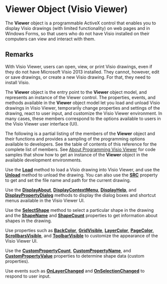 
# Viewer Object (Visio Viewer)

The  **Viewer** object is a programmable ActiveX control that enables you to display Visio drawings (with limited functionality) on web pages and in Windows Forms, so that users who do not have Visio installed on their computers can view and interact with them.


## Remarks

With Visio Viewer, users can open, view, or print Visio drawings, even if they do not have Microsoft Visio 2013 installed. They cannot, however, edit or save drawings, or create a new Visio drawing. For that, they need to install Visio.

The  **Viewer** object is the entry point to the **Viewer** object model, and represents an instance of the Viewer control. The properties, events, and methods available in the **Viewer** object model let you load and unload Visio drawings in Visio Viewer, temporarily change properties and settings of the drawing, react to user input, and customize the Visio Viewer environment. In many cases, these members correspond to the options available to users in the Visio Viewer user interface (UI).

The following is a partial listing of the members of the  **Viewer** object and their functions and provides a sampling of the programming options available to developers. See the table of contents of this reference for the complete list of members. See [About Programming Visio Viewer](b9bf841f-c5e5-c737-b8c0-86bd171144c8.md) for code samples that show how to get an instance of the **Viewer** object in the available development environments.

Use the  **[Load](8d33e759-793c-2e3c-3731-131fd51b415a.md)** method to load a Visio drawing into Visio Viewer, and use the **[Unload](4b746cbf-2f81-b4ef-3f5e-4df93a543292.md)** method to unload the drawing. You can also use the **[SRC](1da0ff33-12d6-0102-478d-fae692678c7f.md)** property to get and set the file name and path for the current drawing.

Use the  **[DisplayAbout](53d4e175-4038-94c3-68e3-0a0cb2b8a79a.md)**,  **[DisplayContextMenu](0aa19901-7bb8-6abe-cbff-4217381af336.md)**,  **[DisplayHelp](4d31b711-2521-cfd3-7689-0bd8618126b1.md)**, and  **[DisplayPropertyDialog](92578d7a-53a1-0597-e4b6-21444db0dad8.md)** methods to display the dialog boxes and shortcut menus available in the Visio Viewer UI.

Use the  **[SelectShape](3b3160e3-f4b4-fec2-ae1c-ed274eb69217.md)** method to select a particular shape in the drawing and the **[ShapeName](cde3d4f0-5e45-1236-1d6d-227b93cdaa64.md)** and **[ShapeCount](b1a8a4a8-5140-4586-fc4d-be64b47d0158.md)** properties to get information about shapes in the drawing.

Use properties such as  **[BackColor](8718d3b6-9521-85d3-64fc-32feeb118274.md)**,  **[GridVisible](77351c96-c796-5a58-51ed-552843172ec0.md)**,  **[LayerColor](5e1bb40e-3e50-7ab9-a43d-606df8e0d14f.md)**,  **[PageColor](afda33d5-461b-44d0-a611-df26c632ce12.md)**,  **[ScrollbarsVisible](cd8f5b2d-f604-8bac-2e82-338cfa7d7174.md)**, and  **[ToolbarVisible](55e6b5fc-bda6-fff4-9049-b4aa398a4744.md)** to customize the appearance of the Visio Viewer UI.

Use the  **[CustomPropertyCount](d036b187-5cb7-87da-b136-fdaa6624b2d4.md)**,  **[CustomPropertyName](6cd7838b-9c7b-0f07-e94b-c24dc800b2d2.md)**, and  **[CustomPropertyValue](6e7b87bf-8c2f-3fb6-84a2-a56ee9e59fd7.md)** properties to determine shape data (custom properties).

Use events such as  **[OnLayerChanged](d0731153-f975-cde1-3649-be34df859168.md)** and **[OnSelectionChanged](825a9f43-8a7f-7237-af84-3f13b8d19a04.md)** to respond to user input.

